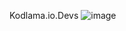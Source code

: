 Kodlama.io.Devs
![image](https://user-images.githubusercontent.com/100415310/189181916-aa4b2b84-596b-4fc7-9593-9e8333eb224a.png)
